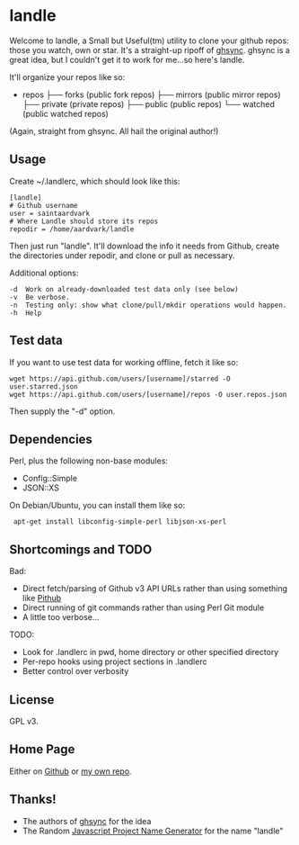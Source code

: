 # landle

Welcome to landle, a Small but Useful(tm) utility to clone your github
repos: those you watch, own or star.  It's a straight-up ripoff of
[ghsync][0]. ghsync is a great idea, but I couldn't get it to work for
me...so here's landle.

It'll organize your repos like so:

+ repos 
  ├── forks    (public fork repos) 
  ├── mirrors  (public mirror repos) 
  ├── private  (private repos) 
  ├── public   (public repos) 
  └── watched  (public watched repos) 

(Again, straight from ghsync.  All hail the original author!)

## Usage

Create ~/.landlerc, which should look like this:

    [landle]
    # Github username
    user = saintaardvark
    # Where Landle should store its repos
    repodir = /home/aardvark/landle

Then just run "landle".  It'll download the info it needs from Github,
create the directories under repodir, and clone or pull as necessary.

Additional options:

    -d	Work on already-downloaded test data only (see below)
    -v	Be verbose.
    -n	Testing only: show what clone/pull/mkdir operations would happen.
    -h	Help

## Test data

If you want to use test data for working offline, fetch it like so:

    wget https://api.github.com/users/[username]/starred -O user.starred.json
    wget https://api.github.com/users/[username]/repos -O user.repos.json

Then supply the "-d" option.

## Dependencies

Perl, plus the following non-base modules:

* Config::Simple
* JSON::XS

On Debian/Ubuntu, you can install them like so:

     apt-get install libconfig-simple-perl libjson-xs-perl

## Shortcomings and TODO

Bad:

* Direct fetch/parsing of Github v3 API URLs rather than using something like
  [Pithub][1]
* Direct running of git commands rather than using Perl Git module
* A little too verbose...

TODO:

* Look for .landlerc in pwd, home directory or other specified directory
* Per-repo hooks using project sections in .landlerc
* Better control over verbosity

## License

GPL v3.

## Home Page

Either on [Github][2] or [my own repo][3].

## Thanks!

* The authors of [ghsync][0] for the idea
* The Random [Javascript Project Name Generator][4] for the name "landle"

[0]: https://github.com/kennethreitz/ghsync
[1]: https://metacpan.org/pod/Pithub
[2]: https://github.com/saintaardvark/landle
[3]: http://git.saintaardvarkthecarpeted.com/?p=landle.git;a=summary
[4]: http://mrsharpoblunto.github.io/foswig.js/
